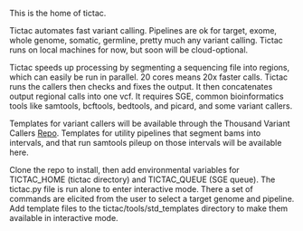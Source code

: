 

This is the home of tictac.

Tictac automates fast variant calling. Pipelines are ok for target, exome, whole genome, somatic, germline, pretty much any variant calling. Tictac runs on local machines for now, but soon will be cloud-optional.

Tictac speeds up processing by segmenting a sequencing file into regions, which can easily be run in parallel. 20 cores means 20x faster calls. Tictac runs the callers then checks and fixes the output. It then concatenates output regional calls into one vcf. It requires SGE, common bioinformatics tools like samtools, bcftools, bedtools, and picard, and some variant callers. 

Templates for variant callers will be available through the Thousand Variant Callers [Repo](https://github.com/deaconjs/ThousandVariantCallersRepo). Templates for utility pipelines that segment bams into intervals, and that run samtools pileup on those intervals will be available here. 

Clone the repo to install, then add environmental variables for TICTAC_HOME (tictac directory) and TICTAC_QUEUE (SGE queue). The tictac.py file is run alone to enter interactive mode. There a set of commands are elicited from the user to select a target genome and pipeline. Add template files to the tictac/tools/std_templates directory to make them available in interactive mode.
